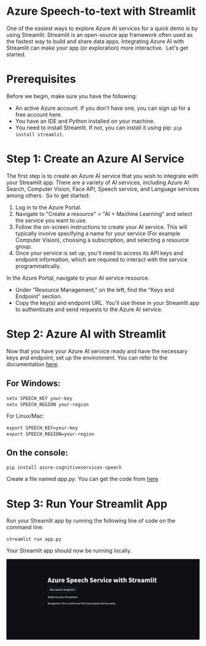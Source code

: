 # Azure Speech-to-text with Streamlit

One of the easiest ways to explore Azure AI services for a quick demo is by using Streamlit. Streamlit is an open-source app framework often used as the fastest way to build and share data apps. Integrating Azure AI with Streamlit can make your app (or exploration) more interactive. 
Let's get started. 

# Prerequisites
Before we begin, make sure you have the following:
- An active Azure account. If you don't have one, you can sign up for a free account here.
- You have an IDE and Python installed on your machine.
- You need to install Streamlit. If not, you can install it using pip: ```pip install streamlit```.

# Step 1: Create an Azure AI Service
The first step is to create an Azure AI service that you wish to integrate with your Streamlit app. There are a variety of AI services, including Azure AI Search, Computer Vision, Face API, Speech service, and Language services among others. 
So to get started: 
1. Log in to the Azure Portal.
2. Navigate to "Create a resource" > "AI + Machine Learning" and select the service you want to use. 
3. Follow the on-screen instructions to create your AI service. This will typically involve specifying a name for your service (For example Computer Vision), choosing a subscription, and selecting a resource group.
4. Once your service is set up, you'll need to access its API keys and endpoint information, which are required to interact with the service programmatically.

In the Azure Portal, navigate to your AI service resource.
- Under "Resource Management," on the left, find the "Keys and Endpoint" section.
- Copy the key(s) and endpoint URL. You'll use these in your Streamlit app to authenticate and send requests to the Azure AI service.

# Step 2: Azure AI with Streamlit
Now that you have your Azure AI service ready and have the necessary keys and endpoint, set up the environment. You can refer to the documentation [here](https://learn.microsoft.com/en-us/azure/ai-services/speech-service/get-started-speech-to-text?tabs=linux%2Cterminal&pivots=programming-language-python).  
## For Windows:
```
setx SPEECH_KEY your-key
setx SPEECH_REGION your-region
```
For Linux/Mac: 
```
export SPEECH_KEY=your-key
export SPEECH_REGION=your-region
```
## On the console: 
```
pip install azure-cognitiveservices-speech
```
Create a file named _app.py_. You can get the code from [here](https://github.com/blessinvarkey/azure-speech-to-text-with-streamlit/blob/main/app.py)

# Step 3: Run Your Streamlit App
Run your Streamlit app by running the following line of code on the command line:

```
streamlit run app.py
```
Your Streamlit app should now be running locally.

![speech to text demo](https://raw.githubusercontent.com/blessinvarkey/azure-speech-to-text-with-streamlit/main/speech%20to%20text%20demo.png)
